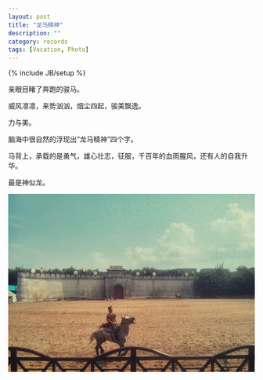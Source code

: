 ```yaml
---
layout: post
title: "龙马精神"
description: ""
category: records
tags: [Vacation, Photo]
---
```

{% include JB/setup %}

亲眼目睹了奔跑的骏马。

威风凛凛，来势汹汹，烟尘四起，骏美飘逸。

力与美。

脑海中很自然的浮现出“龙马精神”四个字。

马背上，承载的是勇气，雄心壮志，征服，千百年的血雨腥风，还有人的自我升华。

最是神似龙。


![天边](/images/longma.png)
